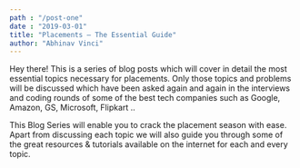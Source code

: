 ```yaml
---
path : "/post-one"
date : "2019-03-01"
title: "Placements — The Essential Guide"
author: "Abhinav Vinci"
---
```


Hey there! This is a series of blog posts which will cover in detail the most essential topics necessary for placements. Only those topics and problems will be discussed which have been asked again and again in the interviews and coding rounds of some of the best tech companies such as Google, Amazon, GS, Microsoft, Flipkart ..

This Blog Series will enable you to crack the placement season with ease. Apart from discussing each topic we will also guide you through some of the great resources & tutorials available on the internet for each and every topic.